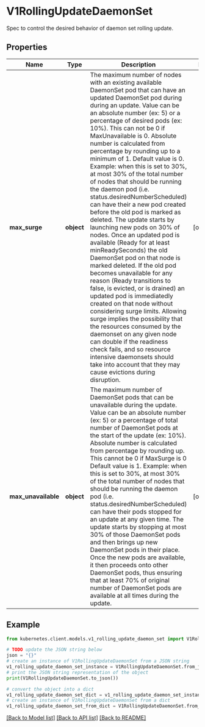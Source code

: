 # V1RollingUpdateDaemonSet

Spec to control the desired behavior of daemon set rolling update.

## Properties

Name | Type | Description | Notes
------------ | ------------- | ------------- | -------------
**max_surge** | **object** | The maximum number of nodes with an existing available DaemonSet pod that can have an updated DaemonSet pod during during an update. Value can be an absolute number (ex: 5) or a percentage of desired pods (ex: 10%). This can not be 0 if MaxUnavailable is 0. Absolute number is calculated from percentage by rounding up to a minimum of 1. Default value is 0. Example: when this is set to 30%, at most 30% of the total number of nodes that should be running the daemon pod (i.e. status.desiredNumberScheduled) can have their a new pod created before the old pod is marked as deleted. The update starts by launching new pods on 30% of nodes. Once an updated pod is available (Ready for at least minReadySeconds) the old DaemonSet pod on that node is marked deleted. If the old pod becomes unavailable for any reason (Ready transitions to false, is evicted, or is drained) an updated pod is immediatedly created on that node without considering surge limits. Allowing surge implies the possibility that the resources consumed by the daemonset on any given node can double if the readiness check fails, and so resource intensive daemonsets should take into account that they may cause evictions during disruption. | [optional] 
**max_unavailable** | **object** | The maximum number of DaemonSet pods that can be unavailable during the update. Value can be an absolute number (ex: 5) or a percentage of total number of DaemonSet pods at the start of the update (ex: 10%). Absolute number is calculated from percentage by rounding up. This cannot be 0 if MaxSurge is 0 Default value is 1. Example: when this is set to 30%, at most 30% of the total number of nodes that should be running the daemon pod (i.e. status.desiredNumberScheduled) can have their pods stopped for an update at any given time. The update starts by stopping at most 30% of those DaemonSet pods and then brings up new DaemonSet pods in their place. Once the new pods are available, it then proceeds onto other DaemonSet pods, thus ensuring that at least 70% of original number of DaemonSet pods are available at all times during the update. | [optional] 

## Example

```python
from kubernetes.client.models.v1_rolling_update_daemon_set import V1RollingUpdateDaemonSet

# TODO update the JSON string below
json = "{}"
# create an instance of V1RollingUpdateDaemonSet from a JSON string
v1_rolling_update_daemon_set_instance = V1RollingUpdateDaemonSet.from_json(json)
# print the JSON string representation of the object
print(V1RollingUpdateDaemonSet.to_json())

# convert the object into a dict
v1_rolling_update_daemon_set_dict = v1_rolling_update_daemon_set_instance.to_dict()
# create an instance of V1RollingUpdateDaemonSet from a dict
v1_rolling_update_daemon_set_from_dict = V1RollingUpdateDaemonSet.from_dict(v1_rolling_update_daemon_set_dict)
```
[[Back to Model list]](../README.md#documentation-for-models) [[Back to API list]](../README.md#documentation-for-api-endpoints) [[Back to README]](../README.md)


